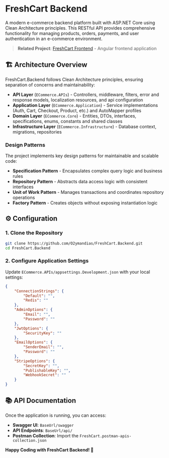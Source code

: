 # FreshCart Backend

A modern e-commerce backend platform built with ASP.NET Core using Clean Architecture principles. This RESTful API provides comprehensive functionality for managing products, orders, payments, and user authentication in an e-commerce environment.

> **Related Project**: [FreshCart Frontend](https://github.com/O2ymandias/FreshCart.Frontend) - Angular frontend application

## 🏗️ Architecture Overview

FreshCart.Backend follows Clean Architecture principles, ensuring separation of concerns and maintainability:

- **API Layer** (`ECommerce.APIs`) - Controllers, middleware, filters, error and response models, localization resources, and api configuration
- **Application Layer** (`ECommerce.Application`) - Service implementations (Auth, Cart, Checkout, Product, etc.) and AutoMapper profiles
- **Domain Layer** (`ECommerce.Core`) - Entities, DTOs, interfaces, specifications, enums, constants and shared classes
- **Infrastructure Layer** (`ECommerce.Infrastructure`) - Database context, migrations, repositories

### Design Patterns

The project implements key design patterns for maintainable and scalable code:

- **Specification Pattern** - Encapsulates complex query logic and business rules
- **Repository Pattern** - Abstracts data access logic with consistent interfaces
- **Unit of Work Pattern** - Manages transactions and coordinates repository operations
- **Factory Pattern** - Creates objects without exposing instantiation logic

## ⚙️ Configuration

### 1. Clone the Repository

```bash
git clone https://github.com/O2ymandias/FreshCart.Backend.git
cd FreshCart.Backend
```

### 2. Configure Application Settings

Update `ECommerce.APIs/appsettings.Development.json` with your local settings:

```json
{
	"ConnectionStrings": {
		"Default": "",
		"Redis": ""
	},
	"AdminOptions": {
		"Email": "",
		"Password": ""
	},
	"JwtOptions": {
		"SecurityKey": ""
	},
	"EmailOptions": {
		"SenderEmail": "",
		"Password": ""
	},
	"StripeOptions": {
		"SecretKey": "",
		"PublishableKey": "",
		"WebhookSecret": ""
	}
}
```

## 📚 API Documentation

Once the application is running, you can access:

- **Swagger UI**: `BaseUrl/swagger`
- **API Endpoints**: `BaseUrl/api/`
- **Postman Collection**: Import the `FreshCart.postman-apis-collection.json`
  
**Happy Coding with FreshCart Backend! 🚀**

